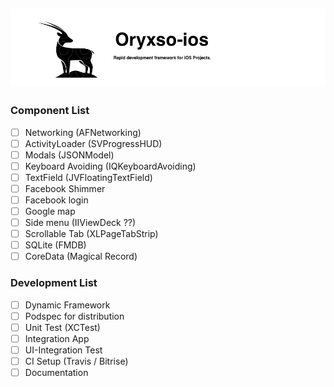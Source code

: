![oryxso](./imgs/oryxso-full.png)
--------------------------------

### Component List
- [ ] Networking (AFNetworking)
- [ ] ActivityLoader (SVProgressHUD)
- [ ] Modals (JSONModel)
- [ ] Keyboard Avoiding (IQKeyboardAvoiding)
- [ ] TextField (JVFloatingTextField)
- [ ] Facebook Shimmer
- [ ] Facebook login
- [ ] Google map
- [ ] Side menu (IIViewDeck ??)
- [ ] Scrollable Tab (XLPageTabStrip)
- [ ] SQLite (FMDB)
- [ ] CoreData (Magical Record)

### Development List
- [ ] Dynamic Framework
- [ ] Podspec for distribution
- [ ] Unit Test (XCTest)
- [ ] Integration App
- [ ] UI-Integration Test
- [ ] CI Setup (Travis / Bitrise)
- [ ] Documentation
